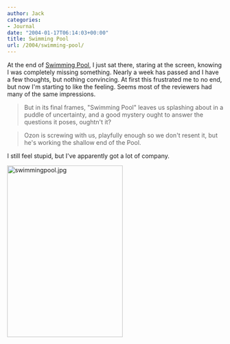 ```yaml
---
author: Jack
categories:
- Journal
date: "2004-01-17T06:14:03+00:00"
title: Swimming Pool
url: /2004/swimming-pool/
---
```


At the end of [Swimming Pool][1], I just sat there, staring at the screen, knowing I was completely missing something. Nearly a week has passed and I have a few thoughts, but nothing convincing. At first this frustrated me to no end, but now I'm starting to like the feeling. Seems most of the reviewers had many of the same impressions.
  


> But in its final frames, "Swimming Pool" leaves us splashing about in a puddle of uncertainty, and a good mystery ought to answer the questions it poses, oughtn't it?

> Ozon is screwing with us, playfully enough so we don't resent it, but he's working the shallow end of the Pool.

  
> 

I still feel stupid, but I've apparently got a lot of company.
  

  
<img alt="swimmingpool.jpg" src="https://www.jackbaty.com/images/blog/swimmingpool.jpg" width="269" height="400" border="0" />

 [1]: http://www.imdb.com/title/tt0324133/